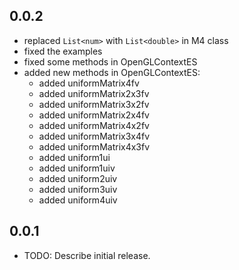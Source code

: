 ## 0.0.2

* replaced `List<num>` with `List<double>` in M4 class
* fixed the examples
* fixed some methods in OpenGLContextES
* added new methods in OpenGLContextES:
  *  added uniformMatrix4fv
  *  added uniformMatrix2x3fv
  *  added uniformMatrix3x2fv
  *  added uniformMatrix2x4fv
  *  added uniformMatrix4x2fv
  *  added uniformMatrix3x4fv
  *  added uniformMatrix4x3fv
  *  added uniform1ui
  *  added uniform1uiv
  *  added uniform2uiv
  *  added uniform3uiv
  *  added uniform4uiv


## 0.0.1

* TODO: Describe initial release.

